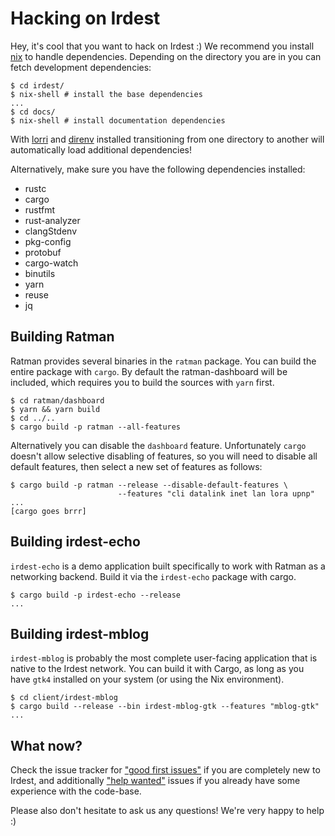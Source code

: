# Hacking on Irdest

Hey, it's cool that you want to hack on Irdest :) We recommend you
install [nix](https://nixos.org) to handle dependencies.  Depending on
the directory you are in you can fetch development dependencies:

```console
$ cd irdest/
$ nix-shell # install the base dependencies
...
$ cd docs/
$ nix-shell # install documentation dependencies
```

With [lorri] and [direnv] installed transitioning from one directory
to another will automatically load additional dependencies!

[lorri]: https://github.com/target/lorri
[direnv]: https://direnv.net/

Alternatively, make sure you have the following dependencies
installed:

- rustc
- cargo
- rustfmt
- rust-analyzer
- clangStdenv
- pkg-config
- protobuf 
- cargo-watch
- binutils
- yarn
- reuse
- jq


## Building Ratman

Ratman provides several binaries in the `ratman` package.  You can
build the entire package with `cargo`.  By default the
ratman-dashboard will be included, which requires you to build the
sources with `yarn` first.

```console
$ cd ratman/dashboard
$ yarn && yarn build
$ cd ../..
$ cargo build -p ratman --all-features
```

Alternatively you can disable the `dashboard` feature.  Unfortunately
`cargo` doesn't allow selective disabling of features, so you will
need to disable all default features, then select a new set of
features as follows:

```console
$ cargo build -p ratman --release --disable-default-features \
                        --features "cli datalink inet lan lora upnp"
...
[cargo goes brrr]
```


## Building irdest-echo

`irdest-echo` is a demo application built specifically to work with
Ratman as a networking backend.  Build it via the `irdest-echo`
package with cargo.

```console
$ cargo build -p irdest-echo --release
...
```


## Building irdest-mblog

`irdest-mblog` is probably the most complete user-facing application
that is native to the Irdest network.  You can build it with Cargo, as
long as you have `gtk4` installed on your system (or using the Nix
environment).

```console
$ cd client/irdest-mblog
$ cargo build --release --bin irdest-mblog-gtk --features "mblog-gtk"
...
```

## What now?

Check the issue tracker for ["good first
issues"](https://git.irde.st/we/irdest/-/issues/?sort=created_date&state=opened&label_name%5B%5D=L%3A%20good%20first%20issue&first_page_size=20)
if you are completely new to Irdest, and additionally ["help
wanted"](https://git.irde.st/we/irdest/-/issues/?sort=created_date&state=opened&label_name%5B%5D=L%3A%20help%20wanted&first_page_size=20)
issues if you already have some experience with the code-base.

Please also don't hesitate to ask us any questions!  We're very happy
to help :)
